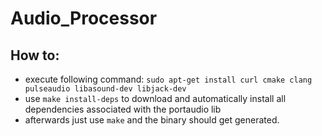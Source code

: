 # Audio_Processor

## How to:
 - execute following command: `sudo apt-get install curl cmake clang pulseaudio libasound-dev libjack-dev` 
 - use `make install-deps` to download and automatically install all dependencies associated with the portaudio lib
 - afterwards just use `make` and the binary should get generated.
